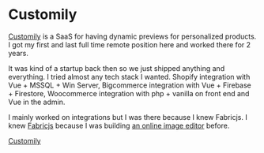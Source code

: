 # Customily

[Customily](https://www.customily.com/) is a SaaS for having dynamic previews for personalized products. I got my first and last full time remote position here and worked there for 2 years.

It was kind of a startup back then so we just shipped anything and everything. I tried almost any tech stack I wanted. Shopify integration with Vue + MSSQL + Win Server, Bigcommerce integration with Vue + Firebase + Firestore, Woocommerce integration with php + vanilla on front end and Vue in the admin.

I mainly worked on integrations but I was there because I knew Fabricjs. I knew [Fabricjs](fabricjs.com) because I was building [an online image editor](https://caps.ninja/capsyap) before.

[Customily](@:https://www.customily.com/)
